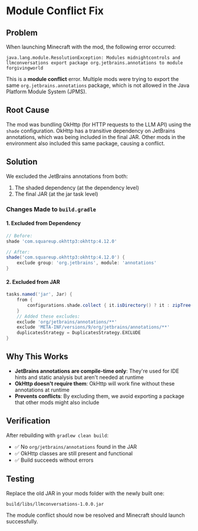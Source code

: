 # Module Conflict Fix

## Problem
When launching Minecraft with the mod, the following error occurred:
```
java.lang.module.ResolutionException: Modules midnightcontrols and llmconversations export package org.jetbrains.annotations to module forgivingworld
```

This is a **module conflict** error. Multiple mods were trying to export the same `org.jetbrains.annotations` package, which is not allowed in the Java Platform Module System (JPMS).

## Root Cause
The mod was bundling OkHttp (for HTTP requests to the LLM API) using the `shade` configuration. OkHttp has a transitive dependency on JetBrains annotations, which was being included in the final JAR. Other mods in the environment also included this same package, causing a conflict.

## Solution
We excluded the JetBrains annotations from both:
1. The shaded dependency (at the dependency level)
2. The final JAR (at the jar task level)

### Changes Made to `build.gradle`

#### 1. Excluded from Dependency
```groovy
// Before:
shade 'com.squareup.okhttp3:okhttp:4.12.0'

// After:
shade('com.squareup.okhttp3:okhttp:4.12.0') {
    exclude group: 'org.jetbrains', module: 'annotations'
}
```

#### 2. Excluded from JAR
```groovy
tasks.named('jar', Jar) {
    from {
        configurations.shade.collect { it.isDirectory() ? it : zipTree(it) }
    }
    // Added these excludes:
    exclude 'org/jetbrains/annotations/**'
    exclude 'META-INF/versions/9/org/jetbrains/annotations/**'
    duplicatesStrategy = DuplicatesStrategy.EXCLUDE
}
```

## Why This Works
- **JetBrains annotations are compile-time only**: They're used for IDE hints and static analysis but aren't needed at runtime
- **OkHttp doesn't require them**: OkHttp will work fine without these annotations at runtime
- **Prevents conflicts**: By excluding them, we avoid exporting a package that other mods might also include

## Verification
After rebuilding with `gradlew clean build`:
- ✅ No `org/jetbrains/annotations` found in the JAR
- ✅ OkHttp classes are still present and functional
- ✅ Build succeeds without errors

## Testing
Replace the old JAR in your mods folder with the newly built one:
```
build/libs/llmconversations-1.0.0.jar
```

The module conflict should now be resolved and Minecraft should launch successfully.

